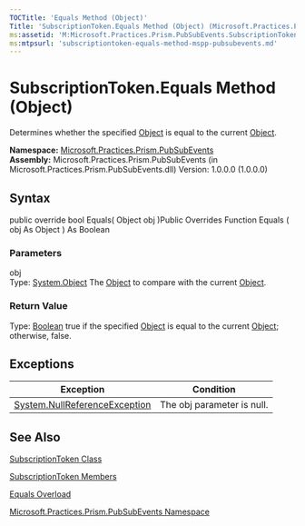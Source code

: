 ```yaml
---
TOCTitle: 'Equals Method (Object)'
Title: 'SubscriptionToken.Equals Method (Object) (Microsoft.Practices.Prism.PubSubEvents)'
ms:assetid: 'M:Microsoft.Practices.Prism.PubSubEvents.SubscriptionToken.Equals(System.Object)'
ms:mtpsurl: 'subscriptiontoken-equals-method-mspp-pubsubevents.md'
---
```


# SubscriptionToken.Equals Method (Object)

Determines whether the specified [Object](http://msdn.microsoft.com/en-us/library/e5kfa45b) is equal to the current [Object](http://msdn.microsoft.com/en-us/library/e5kfa45b).

**Namespace:** [Microsoft.Practices.Prism.PubSubEvents](https://msdn.microsoft.com/library/microsoft.practices.prism.pubsubevents)
**Assembly:** Microsoft.Practices.Prism.PubSubEvents (in Microsoft.Practices.Prism.PubSubEvents.dll) Version: 1.0.0.0 (1.0.0.0)

## Syntax
public override bool Equals( Object obj )Public Overrides Function Equals ( obj As Object ) As Boolean

### Parameters

obj  
Type: [System.Object](http://msdn.microsoft.com/en-us/library/e5kfa45b)
The [Object](http://msdn.microsoft.com/en-us/library/e5kfa45b) to compare with the current [Object](http://msdn.microsoft.com/en-us/library/e5kfa45b).

### Return Value

Type: [Boolean](http://msdn.microsoft.com/en-us/library/a28wyd50)
true if the specified [Object](http://msdn.microsoft.com/en-us/library/e5kfa45b) is equal to the current [Object](http://msdn.microsoft.com/en-us/library/e5kfa45b); otherwise, false.

## Exceptions


| Exception                                                                              | Condition                  |
|----------------------------------------------------------------------------------------|----------------------------|
| [System.NullReferenceException](http://msdn.microsoft.com/en-us/library/8w0s4024) | The obj parameter is null. |

## See Also
[SubscriptionToken Class](https://msdn.microsoft.com/library/microsoft.practices.prism.pubsubevents.subscriptiontoken)

[SubscriptionToken Members](https://msdn.microsoft.com/allmembers.t:microsoft.practices.prism.pubsubevents.subscriptiontoken)

[Equals Overload](https://msdn.microsoft.com/overload:microsoft.practices.prism.pubsubevents.subscriptiontoken.equals)

[Microsoft.Practices.Prism.PubSubEvents Namespace](https://msdn.microsoft.com/library/microsoft.practices.prism.pubsubevents)
